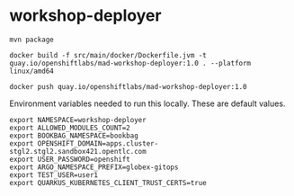 # workshop-deployer

```
mvn package

docker build -f src/main/docker/Dockerfile.jvm -t quay.io/openshiftlabs/mad-workshop-deployer:1.0 . --platform linux/amd64

docker push quay.io/openshiftlabs/mad-workshop-deployer:1.0

```


Environment variables needed to run this locally. These are default values. 

```
export NAMESPACE=workshop-deployer
export ALLOWED_MODULES_COUNT=2
export BOOKBAG_NAMESPACE=bookbag
export OPENSHIFT_DOMAIN=apps.cluster-stgl2.stgl2.sandbox421.opentlc.com
export USER_PASSWORD=openshift
export ARGO_NAMESPACE_PREFIX=globex-gitops
export TEST_USER=user1
export QUARKUS_KUBERNETES_CLIENT_TRUST_CERTS=true
```